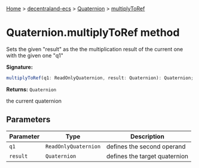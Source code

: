 [Home](./index) &gt; [decentraland-ecs](./decentraland-ecs.md) &gt; [Quaternion](./decentraland-ecs.quaternion.md) &gt; [multiplyToRef](./decentraland-ecs.quaternion.multiplytoref.md)

# Quaternion.multiplyToRef method

Sets the given "result" as the the multiplication result of the current one with the given one "q1"

**Signature:**
```javascript
multiplyToRef(q1: ReadOnlyQuaternion, result: Quaternion): Quaternion;
```
**Returns:** `Quaternion`

the current quaternion

## Parameters

|  Parameter | Type | Description |
|  --- | --- | --- |
|  `q1` | `ReadOnlyQuaternion` | defines the second operand |
|  `result` | `Quaternion` | defines the target quaternion |

